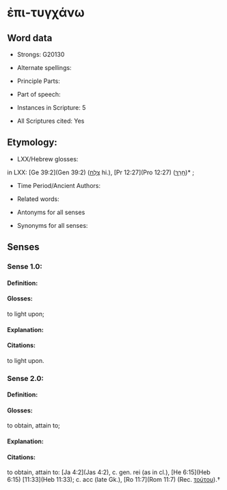 # ἐπι-τυγχάνω 

<!-- Status: S2=NeedsEdits -->
<!-- Lexica used for edits:   -->

## Word data

* Strongs: G20130

* Alternate spellings:



* Principle Parts: 


* Part of speech: 


* Instances in Scripture: 5

* All Scriptures cited: Yes

## Etymology: 


* LXX/Hebrew glosses: 

in LXX: [Ge 39:2](Gen 39:2) ([צָלַח](//en-uhl/H6743) hi.), [Pr 12:27](Pro 12:27) ([חָרַךְ](//en-uhl/H2760))* ;

* Time Period/Ancient Authors: 


* Related words: 

* Antonyms for all senses

* Synonyms for all senses: 


## Senses 


### Sense  1.0: 

#### Definition: 

#### Glosses: 

to light upon; 

#### Explanation: 


#### Citations: 

to light upon. 

### Sense  2.0: 

#### Definition: 

#### Glosses: 

to obtain, attain to; 

#### Explanation: 


#### Citations: 

to obtain, attain to: [Ja 4:2](Jas 4:2), c. gen. rei (as in cl.), [He 6:15](Heb 6:15) [11:33](Heb 11:33); c. acc (late Gk.), [Ro 11:7](Rom 11:7) (Rec. [τούτου]()).†
